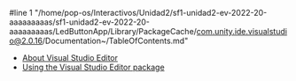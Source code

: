 #line 1 "/home/pop-os/Interactivos/Unidad2/sf1-unidad2-ev-2022-20-aaaaaaaaas/sf1-unidad2-ev-2022-20-aaaaaaaaas/LedButtonApp/Library/PackageCache/com.unity.ide.visualstudio@2.0.16/Documentation~/TableOfContents.md"
* [About Visual Studio Editor](index.md)
* [Using the Visual Studio Editor package](using-visual-studio-editor.md)